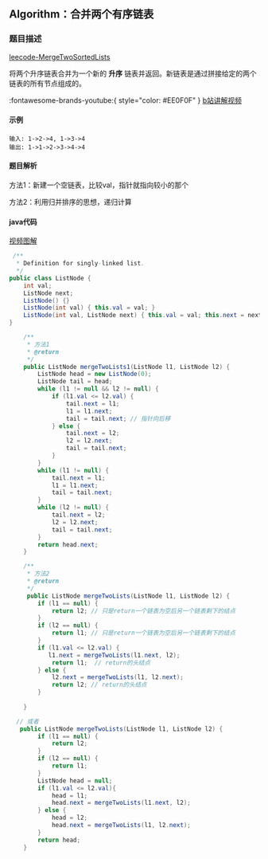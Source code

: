 





## **Algorithm**：合并两个有序链表

### 题目描述 

[leecode-MergeTwoSortedLists](https://leetcode-cn.com/problems/merge-two-sorted-lists/)

将两个升序链表合并为一个新的 **升序** 链表并返回。新链表是通过拼接给定的两个链表的所有节点组成的。 

 :fontawesome-brands-youtube:{ style="color: #EE0F0F" } [b站讲解视频](https://www.bilibili.com/video/BV1HE411778N?from=search&seid=5811142826713709363)

#### 示例

 ```
输入: 1->2->4, 1->3->4
输出: 1->1->2->3->4->4
 ```

#### 题目解析

方法1：新建一个空链表，比较val，指针就指向较小的那个

方法2：利用归并排序的思想，递归计算

#### java代码

[视频图解]()

```java
 /**
  * Definition for singly-linked list. 
  */   
public class ListNode {
    int val;
    ListNode next;
    ListNode() {}
    ListNode(int val) { this.val = val; }
    ListNode(int val, ListNode next) { this.val = val; this.next = next; }
}

    /**
     * 方法1
     * @return
     */
    public ListNode mergeTwoLists1(ListNode l1, ListNode l2) {
        ListNode head = new ListNode(0);
        ListNode tail = head;
        while (l1 != null && l2 != null) {
            if (l1.val <= l2.val) {
                tail.next = l1;
                l1 = l1.next;
                tail = tail.next; // 指针向后移
            } else {
                tail.next = l2;
                l2 = l2.next;
                tail = tail.next;
            }
        }
        while (l1 != null) {
            tail.next = l1;
            l1 = l1.next;
            tail = tail.next;
        }
        while (l2 != null) {
            tail.next = l2;
            l2 = l2.next;
            tail = tail.next;
        }
        return head.next;
    }

```



```java
    /**
     * 方法2
     * @return
     */
     public ListNode mergeTwoLists(ListNode l1, ListNode l2) {
        if (l1 == null) {
            return l2; // 只是return一个链表为空后另一个链表剩下的结点
        }
        if (l2 == null) {
            return l1; // 只是return一个链表为空后另一个链表剩下的结点
        }
        if (l1.val <= l2.val) {
           l1.next = mergeTwoLists(l1.next, l2);
            return l1;  // return的头结点 
        } else {
            l2.next = mergeTwoLists(l1, l2.next);
            return l2; // return的头结点
        }
       
    }

  // 或者
   public ListNode mergeTwoLists(ListNode l1, ListNode l2) {
        if (l1 == null) {
            return l2; 
        }
        if (l2 == null) {
            return l1; 
        }
        ListNode head = null;
        if (l1.val <= l2.val){
            head = l1;
            head.next = mergeTwoLists(l1.next, l2);
        } else {
            head = l2;
            head.next = mergeTwoLists(l1, l2.next);
        }
        return head;
    }
```
